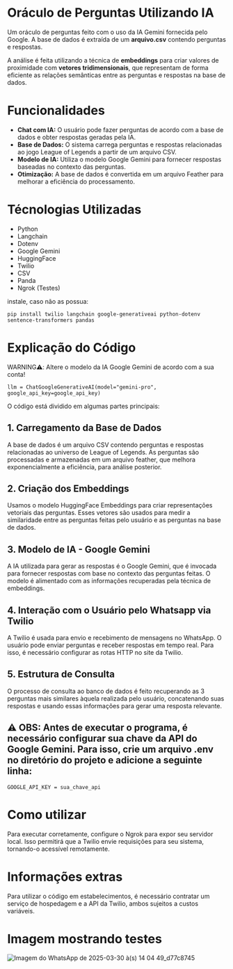 # Oráculo de Perguntas Utilizando IA
 Um oráculo de perguntas feito com o uso da IA Gemini fornecida pelo Google. A base de dados é extraída de um **arquivo.csv** contendo perguntas e respostas.
 
 A análise é feita utilizando a técnica de **embeddings** para criar valores de proximidade com **vetores tridimensionais**, que representam de forma eficiente as relações semânticas entre as perguntas e respostas na base de dados.  

# Funcionalidades
- **Chat com IA:** O usuário pode fazer perguntas de acordo com a base de dados e obter respostas geradas pela IA.
- **Base de Dados:** O sistema carrega perguntas e respostas relacionadas ao jogo League of Legends a partir de um arquivo CSV.
- **Modelo de IA:** Utiliza o modelo Google Gemini para fornecer respostas baseadas no contexto das perguntas.
- **Otimização:** A base de dados é convertida em um arquivo Feather para melhorar a eficiência do processamento.
# Técnologias Utilizadas
- Python
- Langchain
- Dotenv
- Google Gemini
- HuggingFace
- Twilio
- CSV
- Panda
- Ngrok (Testes)

instale, caso não as possua:
```
pip install twilio langchain google-generativeai python-dotenv sentence-transformers pandas
```

# Explicação do Código
WARNING⚠️: Altere o modelo da IA Google Gemini de acordo com a sua conta!
```
llm = ChatGoogleGenerativeAI(model="gemini-pro", google_api_key=google_api_key)
```
O código está dividido em algumas partes principais:

## 1. Carregamento da Base de Dados
A base de dados é um arquivo CSV contendo perguntas e respostas relacionadas ao universo de League of Legends. As perguntas são processadas e armazenadas em um arquivo feather, que melhora exponencialmente a eficiência, para análise posterior.
## 2. Criação dos Embeddings
Usamos o modelo HuggingFace Embeddings para criar representações vetoriais das perguntas. Esses vetores são usados para medir a similaridade entre as perguntas feitas pelo usuário e as perguntas na base de dados.
## 3. Modelo de IA - Google Gemini
A IA utilizada para gerar as respostas é o Google Gemini, que é invocada para fornecer respostas com base no contexto das perguntas feitas. O modelo é alimentado com as informações recuperadas pela técnica de embeddings.
## 4. Interação com o Usuário pelo Whatsapp via Twilio
A Twilio é usada para envio e recebimento de mensagens no WhatsApp. O usuário pode enviar perguntas e receber respostas em tempo real. Para isso, é necessário configurar as rotas HTTP no site da Twilio.

## 5. Estrutura de Consulta
O processo de consulta ao banco de dados é feito recuperando as 3 perguntas mais similares àquela realizada pelo usuário, concatenando suas respostas e usando essas informações para gerar uma resposta relevante.

## ⚠️ OBS: Antes de executar o programa, é necessário configurar sua chave da API do Google Gemini. Para isso, crie um arquivo .env no diretório do projeto e adicione a seguinte linha:
```
GOOGLE_API_KEY = sua_chave_api
```
# Como utilizar

Para executar corretamente, configure o Ngrok para expor seu servidor local. Isso permitirá que a Twilio envie requisições para seu sistema, tornando-o acessível remotamente.

# Informações extras

Para utilizar o código em estabelecimentos, é necessário contratar um serviço de hospedagem e a API da Twilio, ambos sujeitos a custos variáveis.

# Imagem mostrando testes

![Imagem do WhatsApp de 2025-03-30 à(s) 14 04 49_d77c8745](https://github.com/user-attachments/assets/cfaed5b8-58e3-4d6d-af00-5d39498b7eed)
